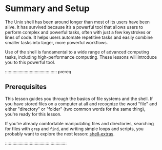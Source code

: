# Summary and Setup

The Unix shell has been around longer than most of its users have been alive. It has survived because it’s a powerful tool that allows users to perform complex and powerful tasks, often with just a few keystrokes or lines of code. It helps users automate repetitive tasks and easily combine smaller tasks into larger, more powerful workflows.

Use of the shell is fundamental to a wide range of advanced computing tasks, including high-performance computing. These lessons will introduce you to this powerful tool.

::::::::::::::::::::::::::::::::::::::::::  prereq

## Prerequisites

This lesson guides you through the basics of file systems and the
shell. If you have stored files on a computer at all and recognize
the word "file" and either "directory" or "folder" (two common words
for the same thing), you're ready for this lesson.

If you're already comfortable manipulating files and directories,
searching for files with `grep` and `find`, and writing simple loops
and scripts, you probably want to explore the next lesson:
[shell-extras](https://carpentries-incubator.github.io/shell-extras/).


::::::::::::::::::::::::::::::::::::::::::::::::::


```{tableofcontents}
```